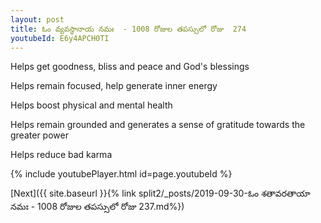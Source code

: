 ```yaml
---
layout: post
title: ఓం వ్యవస్థానాయ నమః  - 1008 రోజుల తపస్సులో రోజు  274
youtubeId: E6y4APCH0TI
---
```

 
 
Helps get goodness, bliss and peace and God's blessings
 
Helps remain focused, help generate inner energy 
 
Helps boost physical and mental health 
 
Helps remain grounded and generates a sense of gratitude towards the greater power 
 
Helps reduce bad karma
 
 
 
 


{% include youtubePlayer.html id=page.youtubeId %}
 
[Next]({{ site.baseurl }}{% link  split2/_posts/2019-09-30-ఓం శతావరతాయా నమః  - 1008 రోజుల తపస్సులో రోజు  237.md%})
 
